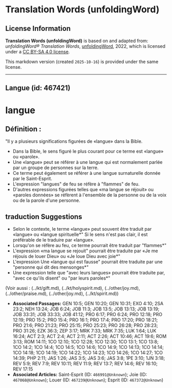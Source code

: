 # Translation Words (unfoldingWord)

## License Information

**Translation Words (unfoldingWord)** is based on and adapted from: _unfoldingWord® Translation Words_, [unfoldingWord](https://unfoldingword.org/utw), 2022, which is licensed under a [CC BY-SA 4.0 license](https://creativecommons.org/licenses/by-sa/4.0/legalcode.en).

This markdown version (created `2025-10-16`) is provided under the same license.



--------------------------------

## Langue (id: 467421)

langue
======

Définition :
------------

"Il y a plusieurs significations figurées de «langue» dans la Bible.

* Dans la Bible, le sens figuré le plus courant pour ce terme est «langue» ou «parole».
* Une «langue» peut se référer à une langue qui est normalement parlée par un groupe de personnes sur la terre.
* Ce terme peut également se référer à une langue surnaturelle donnée par le Saint\-Esprit.
* L'expression "langues" de feu se réfère à "flammes" de feu.
* D'autres expressions figurées telles que «ma langue se réjouit» ou «paroles données» se réfèrent à l'ensemble de la personne ou de la voix ou de la parole d'une personne.

traduction Suggestions
----------------------

* Selon le contexte, le terme «langue» peut souvent être traduit par «langue» ou «langue spirituelle\*" Si le sens n'est pas clair, il est préférable de le traduire par «langue».
* Lorsqu'on se réfère au feu, ce terme pourrait être traduit par "flammes\*"
* L'expression «ma langue se rejouit" pourrait être traduite par «Je me réjouis de louer Dieu» ou «Je loue Dieu avec joie\*"
* L'expression Une «langue qui est fausse" pourrait être traduite par une "personne qui dit des mensonges\*"
* Une expression telle que "avec leurs langues» pourrait être traduite par, "avec ce qu'ils disent" ou "par leurs paroles\*"

(Voir aussi : (../kt/gift.md), (../kt/holyspirit.md), (../other/joy.md), (../other/praise.md), (../other/joy.md), (../kt/spirit.md))

* **Associated Passages:** GEN 10:5; GEN 10:20; GEN 10:31; EXO 4:10; 2SA 23:2; NEH 13:24; JOB 6:24; JOB 11:3; JOB 13:5; JOB 13:13; JOB 13:19; JOB 33:31; JOB 33:33; JOB 41:12; PRO 6:17; PRO 6:24; PRO 12:18; PRO 12:19; PRO 15:2; PRO 15:4; PRO 16:1; PRO 17:4; PRO 17:20; PRO 18:21; PRO 21:6; PRO 21:23; PRO 25:15; PRO 25:23; PRO 26:28; PRO 28:23; PRO 31:26; EZK 36:3; ZEP 3:17; MRK 7:33; MRK 7:35; LUK 1:64; LUK 16:24; ACT 2:3; ACT 2:4; ACT 2:11; ACT 2:26; ACT 10:46; ACT 19:6; ROM 3:13; ROM 14:11; 1CO 12:10; 1CO 12:28; 1CO 12:30; 1CO 13:1; 1CO 13:8; 1CO 14:2; 1CO 14:4; 1CO 14:5; 1CO 14:6; 1CO 14:9; 1CO 14:13; 1CO 14:14; 1CO 14:18; 1CO 14:19; 1CO 14:22; 1CO 14:23; 1CO 14:26; 1CO 14:27; 1CO 14:39; PHP 2:11; JAS 1:26; JAS 3:5; JAS 3:6; JAS 3:8; 1PE 3:10; 1JN 3:18; REV 5:9; REV 7:9; REV 10:11; REV 11:9; REV 13:7; REV 14:6; REV 16:10; REV 17:15
* **Associated Articles:** Saint-Esprit (ID: `466991@Unknown`); Joie (ID: `467068@Unknown`); Louer (ID: `467239@Unknown`); Esprit (ID: `467372@Unknown`)

